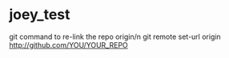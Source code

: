 # joey_test

git command to re-link the repo origin/n
git remote set-url origin http://github.com/YOU/YOUR_REPO
